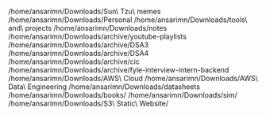 /home/ansarimn/Downloads/Sun\ Tzu\ memes
/home/ansarimn/Downloads/Personal
/home/ansarimn/Downloads/tools\ and\ projects
/home/ansarimn/Downloads/notes
/home/ansarimn/Downloads/archive/youtube-playlists
/home/ansarimn/Downloads/archive/DSA3
/home/ansarimn/Downloads/archive/DSA4
/home/ansarimn/Downloads/archive/cic
/home/ansarimn/Downloads/archive/fyle-interview-intern-backend
/home/ansarimn/Downloads/AWS\ Cloud
/home/ansarimn/Downloads/AWS\ Data\ Engineering
/home/ansarimn/Downloads/datasheets
/home/ansarimn/Downloads/books/
/home/ansarimn/Downloads/sim/
/home/ansarimn/Downloads/S3\ Static\ Website/
